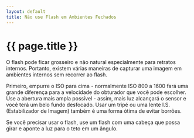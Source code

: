```yaml
---
layout: default
title: Não use Flash em Ambientes Fechados
---
```


# {{ page.title }}

O flash pode ficar grosseiro e não natural especialmente para retratos internos. Portanto, existem várias maneiras de capturar uma imagem em ambientes internos sem recorrer ao flash.

Primeiro, empurre o ISO para cima - normalmente ISO 800 a 1600 fará uma grande diferença para a velocidade do obturador que você pode escolher. Use a abertura mais ampla possível - assim, mais luz alcançará o sensor e você terá um belo fundo desfocado. Usar um tripé ou uma lente I.S. (Estabilizador de Imagem) também é uma forma ótima de evitar borrões.

Se você precisar usar o flash, use um flash com uma cabeça que possa girar e aponte a luz para o teto em um ângulo.
